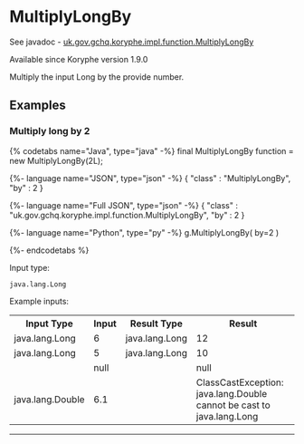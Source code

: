 # MultiplyLongBy
See javadoc - [uk.gov.gchq.koryphe.impl.function.MultiplyLongBy](ref://../../javadoc/koryphe/uk/gov/gchq/koryphe/impl/function/MultiplyLongBy.html)

Available since Koryphe version 1.9.0

Multiply the input Long by the provide number.

## Examples

### Multiply long by 2


{% codetabs name="Java", type="java" -%}
final MultiplyLongBy function = new MultiplyLongBy(2L);

{%- language name="JSON", type="json" -%}
{
  "class" : "MultiplyLongBy",
  "by" : 2
}

{%- language name="Full JSON", type="json" -%}
{
  "class" : "uk.gov.gchq.koryphe.impl.function.MultiplyLongBy",
  "by" : 2
}

{%- language name="Python", type="py" -%}
g.MultiplyLongBy( 
  by=2 
)

{%- endcodetabs %}

Input type:

```
java.lang.Long
```

Example inputs:
<table style="display: block;">
<tr><th>Input Type</th><th>Input</th><th>Result Type</th><th>Result</th></tr>
<tr><td>java.lang.Long</td><td>6</td><td>java.lang.Long</td><td>12</td></tr>
<tr><td>java.lang.Long</td><td>5</td><td>java.lang.Long</td><td>10</td></tr>
<tr><td></td><td>null</td><td></td><td>null</td></tr>
<tr><td>java.lang.Double</td><td>6.1</td><td></td><td>ClassCastException: java.lang.Double cannot be cast to java.lang.Long</td></tr>
</table>

-----------------------------------------------

